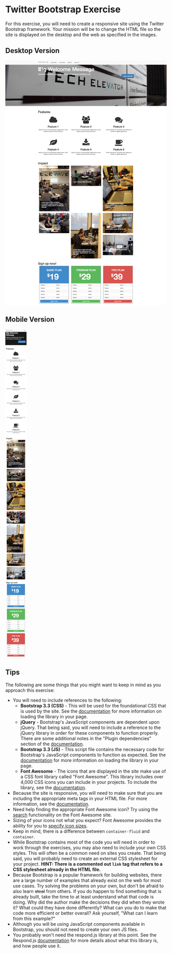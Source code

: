 # Twitter Bootstrap Exercise

For this exercise, you will need to create a responsive site using the Twitter Bootstrap framework. Your mission will be to change the HTML file so the site is displayed on the desktop and the web as specified in the images.

## Desktop Version
![Desktop][site-desktop-version]

## Mobile Version
![Mobile][site-mobile-version]

## Tips
The following are some things that you might want to keep in mind as you approach this exercise:

* You will need to include references to the following:
    * **Bootstrap 3.3 (CSS)** - This will be used for the foundational CSS that is used by the site. See the [documentation][bootstrap-getting-started] for more information on loading the library in your page.
    * **jQuery** - Bootstrap's JavaScript components are dependent upon jQuery. That being said, you will need to include a reference to the jQuery library in order for these components to function properly. There are some additional notes in the "Plugin dependencies" section of the [documentation][bootstrap-javascript].
    * **Bootstrap 3.3 (JS)** - This script file contains the necessary code for Bootstrap's JavaScript components to function as expected. See the [documentation][bootstrap-getting-started] for more information on loading the library in your page.
    * **Font Awesome** - The icons that are displayed in the site make use of a CSS font library called "Font Awesome". This library includes over 4,000 CSS icons you can include in your projects. To include the library, see the [documentation][font-awesome-getting-started].
* Because the site is responsive, you will need to make sure that you are including the appropriate meta tags in your HTML file. For more information, see the [documentation][bootstrap-basic-template].
* Need help finding the appropriate Font Awesome icon? Try using the [search][font-awesome-icon-gallery] functionality on the Font Awesome site.
* Sizing of your icons not what you expect? Font Awesome provides the ability for you to [specify icon sizes][font-awesome-icon-sizing].
* Keep in mind, there is a difference between `container-fluid` and `container`.
* While Bootstrap contains most of the code you will need in order to work through the exercises, you may also need to include your own CSS styles. This will often be a common need on sites you create. That being said, you will probably need to create an external CSS stylesheet for your project. **HINT: There is a commented out `link` tag that refers to a CSS stylesheet already in the HTML file.**
* Because Bootstrap is a popular framework for building websites, there are a large number of examples that already exist on the web for most use cases. Try solving the problems on your own, but don't be afraid to also learn ~~steal~~ from others. If you do happen to find something that is already built, take the time to at least understand what that code is doing. Why did the author make the decisions they did when they wrote it? What could they have done differently? What can you do to make that code more efficient or better overall? Ask yourself, "What can I learn from this example?"
* Although you will be using JavaScript components available in Bootstrap, you should not need to create your own JS files.
* You probably won't need the respond.js library at this point. See the Respond.js [documentation][respond-js-documentation] for more details about what this library is, and how people use it.

[bootstrap-basic-template]: https://getbootstrap.com/docs/3.3/getting-started/#template
[bootstrap-getting-started]: https://getbootstrap.com/docs/3.3/getting-started/#download-cdn
[bootstrap-javascript]: https://getbootstrap.com/docs/3.3/javascript/#js-individual-compiled
[font-awesome-getting-started]: https://fontawesome.com/start
[font-awesome-icon-gallery]: https://fontawesome.com/icons?d=gallery
[font-awesome-icon-sizing]: https://fontawesome.com/how-to-use/on-the-web/styling/sizing-icons
[respond-js-documentation]: https://responsivedesign.is/resources/javascript-jquery/respond-js/
[site-desktop-version]: exercise-1/max-site-screenshot.png "Desktop Version"
[site-mobile-version]: exercise-1/min-site-screenshot.png "Mobile Version"